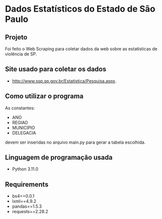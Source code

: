 
# Dados Estatísticos do Estado de São Paulo

## Projeto 

Foi feito o Web Scraping para coletar dados da web sobre as estatísticas de violência de SP.

## Site usado para coletar os dados

* http://www.ssp.sp.gov.br/Estatistica/Pesquisa.aspx.

## Como utilizar o programa

As constantes:

* ANO
* REGIAO 
* MUNICIPIO
* DELEGACIA 

devem ser inseridas no arquivo main.py para gerar a tabela escolhida.

## Linguagem de programação usada

* Python 3.11.0

## Requirements

* bs4==0.0.1
* lxml==4.9.2
* pandas==1.5.3
* requests==2.28.2
